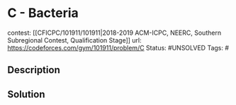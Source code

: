 # C - Bacteria

contest: [[CFICPC/101911/101911|2018-2019 ACM-ICPC, NEERC, Southern Subregional Contest, Qualification Stage]]
url: https://codeforces.com/gym/101911/problem/C
Status: #UNSOLVED
Tags: #

## Description

## Solution

